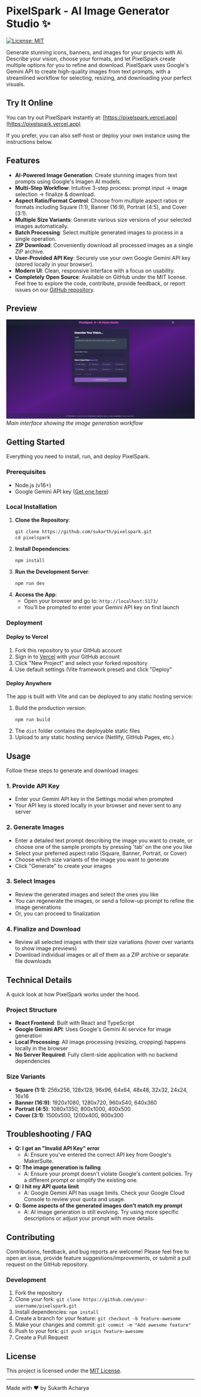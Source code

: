 # PixelSpark - AI Image Generator Studio ✨

[![License: MIT](https://img.shields.io/badge/License-MIT-blue.svg)](https://opensource.org/licenses/MIT)

Generate stunning icons, banners, and images for your projects with AI. Describe your vision, choose your formats, and let PixelSpark create multiple options for you to refine and download. PixelSpark uses Google's Gemini API to create high-quality images from text prompts, with a streamlined workflow for selecting, resizing, and downloading your perfect visuals.

## Try It Online

You can try out PixelSpark instantly at: [https://pixelspark.vercel.app](https://pixelspark.vercel.app)

If you prefer, you can also self-host or deploy your own instance using the instructions below.

## Features

- **AI-Powered Image Generation**: Create stunning images from text prompts using Google's Imagen AI models.
- **Multi-Step Workflow**: Intuitive 3-step process: prompt input → image selection → finalize & download.
- **Aspect Ratio/Format Control**: Choose from multiple aspect ratios or formats including Square (1:1), Banner (16:9), Portrait (4:5), and Cover (3:1).
- **Multiple Size Variants**: Generate various size versions of your selected images automatically.
- **Batch Processing**: Select multiple generated images to process in a single operation.
- **ZIP Download**: Conveniently download all processed images as a single ZIP archive.
- **User-Provided API Key**: Securely use your own Google Gemini API key (stored locally in your browser).
- **Modern UI**: Clean, responsive interface with a focus on usability.
- **Completely Open Source**: Available on GitHub under the MIT license. Feel free to explore the code, contribute, provide feedback, or report issues on our [GitHub repository](https://github.com/sukarth/pixelspark).

## Preview

![PixelSpark Home Page Preview Screenshot](src/assets/screenshot1.png)
*Main interface showing the image generation workflow*

## Getting Started

Everything you need to install, run, and deploy PixelSpark.

### Prerequisites

- Node.js (v16+)
- Google Gemini API key ([Get one here](https://makersuite.google.com/app/apikey))

### Local Installation

1. **Clone the Repository**:
   ```pwsh
   git clone https://github.com/sukarth/pixelspark.git
   cd pixelspark
   ```
2. **Install Dependencies**:
   ```pwsh
   npm install
   ```
3. **Run the Development Server**:
   ```pwsh
   npm run dev
   ```
4. **Access the App**:
   - Open your browser and go to: `http://localhost:5173/`
   - You'll be prompted to enter your Gemini API key on first launch

### Deployment

#### Deploy to Vercel

1. Fork this repository to your GitHub account
2. Sign in to [Vercel](https://vercel.com) with your GitHub account
3. Click "New Project" and select your forked repository
4. Use default settings (Vite framework preset) and click "Deploy"

#### Deploy Anywhere

The app is built with Vite and can be deployed to any static hosting service:

1. Build the production version:
   ```pwsh
   npm run build
   ```
2. The `dist` folder contains the deployable static files
3. Upload to any static hosting service (Netlify, GitHub Pages, etc.)

## Usage

Follow these steps to generate and download images:

### 1. Provide API Key

- Enter your Gemini API key in the Settings modal when prompted
- Your API key is stored locally in your browser and never sent to any server

### 2. Generate Images

- Enter a detailed text prompt describing the image you want to create, or choose one of the sample prompts by pressing 'tab' on the one you like
- Select your preferred aspect ratio (Square, Banner, Portrait, or Cover)
- Choose which size variants of the image you want to generate
- Click "Generate" to create your images

### 3. Select Images

- Review the generated images and select the ones you like
- You can regenerate the images, or send a follow-up prompt to refine the image generations
- Or, you can proceed to finalization

### 4. Finalize and Download

- Review all selected images with their size variations (hover over variants to show image previews)
- Download individual images or all of them as a ZIP archive or separate file downloads

## Technical Details

A quick look at how PixelSpark works under the hood.

### Project Structure

- **React Frontend**: Built with React and TypeScript
- **Google Gemini API**: Uses Google's Gemini AI service for image generation
- **Local Processing**: All image processing (resizing, cropping) happens locally in the browser
- **No Server Required**: Fully client-side application with no backend dependencies

### Size Variants

- **Square (1:1)**: 256x256, 128x128, 96x96, 64x64, 48x48, 32x32, 24x24, 16x16
- **Banner (16:9)**: 1920x1080, 1280x720, 960x540, 640x360
- **Portrait (4:5)**: 1080x1350, 800x1000, 400x500
- **Cover (3:1)**: 1500x500, 1200x400, 900x300

## Troubleshooting / FAQ

- **Q: I get an "Invalid API Key" error**
  - A: Ensure you've entered the correct API key from Google's MakerSuite.
- **Q: The image generation is failing**
  - A: Ensure your prompt doesn't violate Google's content policies. Try a different prompt or simplify the existing one.
- **Q: I hit my API quota limit**
  - A: Google Gemini API has usage limits. Check your Google Cloud Console to review your quota and usage.
- **Q: Some aspects of the generated images don't match my prompt**
  - A: AI image generation is still evolving. Try using more specific descriptions or adjust your prompt with more details.

## Contributing

Contributions, feedback, and bug reports are welcome! Please feel free to open an issue, provide feature suggestions/improvements, or submit a pull request on the GitHub repository.

### Development

1. Fork the repository
2. Clone your fork: `git clone https://github.com/your-username/pixelspark.git`
3. Install dependencies: `npm install`
4. Create a branch for your feature: `git checkout -b feature-awesome`
5. Make your changes and commit: `git commit -m "Add awesome feature"`
6. Push to your fork: `git push origin feature-awesome`
7. Create a Pull Request

## License

This project is licensed under the [MIT License](https://github.com/sukarth/pixelspark/blob/main/LICENSE).

---

Made with ❤️ by Sukarth Acharya
